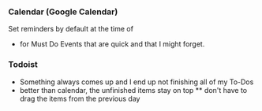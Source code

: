 ### Calendar (Google Calendar)
Set reminders by default at the time of
* for Must Do Events that are quick and that I might forget.

### Todoist
* Something always comes up and I end up not finishing all of my To-Dos
* better than calendar, the unfinished items stay on top
** don't have to drag the items from the previous day
